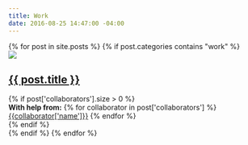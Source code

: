 ```yaml
---
title: Work
date: 2016-08-25 14:47:00 -04:00
---
```


<div class="item-list clr">
{% for post in site.posts %}
{% if post.categories contains "work" %}
<div class='item'>
<div class='post-link'>
<a href="{{ post.url | prepend: site.baseurl }}">
  <img src='{{ post.homepage-image}}'/>
  <h2>{{ post.title }}</h2>
  
  </a>
  {% if post['collaborators'].size > 0 %}
  <div class='collaborators'><strong>With help from:</strong>
  {% for collaborator in post['collaborators'] %}
    <a href='{{collaborator['url']}}'>{{collaborator['name']}}</a>
  {% endfor %}
  </div>
  {% endif %}
</div>
</div>
{% endif %}
{% endfor %}
</div>
